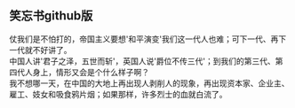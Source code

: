 笑忘书github版
---
仗我们是不怕打的，帝国主义要想'和平演变'我们这一代人也难；可下一代、再下一代就不好讲了。  
中国人讲'君子之泽，五世而斩'，英国人说'爵位不传三代'；到我们的第三代、第四代人身上，情形又会是个什么样子啊？  
我不想哪一天，在中国的大地上再出现人剥削人的现象，再出现资本家、企业主、雇工、妓女和吸食鸦片烟；如果那样，许多烈士的血就白流了。
